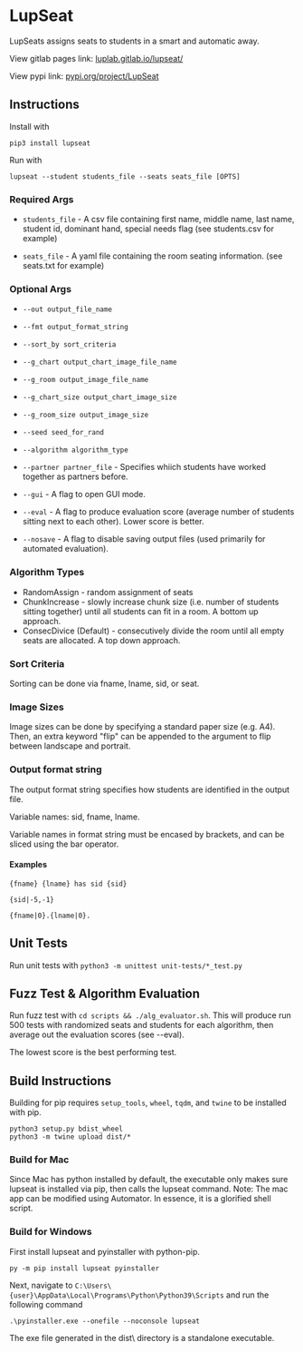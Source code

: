# LupSeat
LupSeats assigns seats to students in a smart and automatic away.

View gitlab pages link: [luplab.gitlab.io/lupseat/](https://luplab.gitlab.io/lupseat/)

View pypi link: [pypi.org/project/LupSeat](https://pypi.org/project/LupSeat/)

## Instructions
Install with
```
pip3 install lupseat
```

Run with 
```
lupseat --student students_file --seats seats_file [OPTS]
```

### Required Args
* `students_file` - A csv file containing first name, middle name, last name, student id, dominant hand, special needs flag (see students.csv for example)

* `seats_file` - A yaml file containing the room seating information. (see seats.txt for example)

### Optional Args

* `--out output_file_name`

* `--fmt output_format_string`

* `--sort_by sort_criteria`

* `--g_chart output_chart_image_file_name`

* `--g_room output_image_file_name`

* `--g_chart_size output_chart_image_size`

* `--g_room_size output_image_size`

* `--seed seed_for_rand`

* `--algorithm algorithm_type`

* `--partner partner_file` - Specifies whiich students have worked together as partners before.

* `--gui` - A flag to open GUI mode.

* `--eval` - A flag to produce evaluation score (average number of students sitting next to each other). Lower score is better.

* `--nosave` - A flag to disable saving output files (used primarily for automated evaluation).

### Algorithm Types
* RandomAssign - random assignment of seats
* ChunkIncrease - slowly increase chunk size (i.e. number of students sitting together) until all students can fit in a room. A bottom up approach.
* ConsecDivice (Default) - consecutively divide the room until all empty seats are allocated. A top down approach.

### Sort Criteria
Sorting can be done via fname, lname, sid, or seat.

### Image Sizes
Image sizes can be done by specifying a standard paper size (e.g. A4). Then, an extra keyword "flip" can be appended to the argument to flip between landscape and portrait.

### Output format string
The output format string specifies how students are identified in the output file.

Variable names: sid, fname, lname.

Variable names in format string must be encased by brackets, and can be sliced using the bar operator.

#### Examples
`{fname} {lname} has sid {sid}`

`{sid|-5,-1}`

`{fname|0}.{lname|0}.`

## Unit Tests
Run unit tests with `python3 -m unittest unit-tests/*_test.py`

## Fuzz Test & Algorithm Evaluation
Run fuzz test with `cd scripts && ./alg_evaluator.sh`.
This will produce run 500 tests with randomized seats and students for each algorithm, then average out the evaluation scores (see --eval).


The lowest score is the best performing test.

## Build Instructions
Building for pip requires `setup_tools`, `wheel`, `tqdm`, and `twine` to be installed with pip.
```
python3 setup.py bdist_wheel
python3 -m twine upload dist/*
```

### Build for Mac
Since Mac has python installed by default, the executable only makes sure lupseat is installed via pip, then calls the lupseat command.
Note: The mac app can be modified using Automator. In essence, it is a glorified shell script.

### Build for Windows
First install lupseat and pyinstaller with python-pip.

```
py -m pip install lupseat pyinstaller
```

Next, navigate to `C:\Users\{user}\AppData\Local\Programs\Python\Python39\Scripts` and run the following command

```
.\pyinstaller.exe --onefile --noconsole lupseat
```

The exe file generated in the dist\\ directory is a standalone executable.

